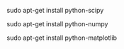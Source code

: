 sudo apt-get install python-scipy

sudo apt-get install python-numpy

sudo apt-get install python-matplotlib
